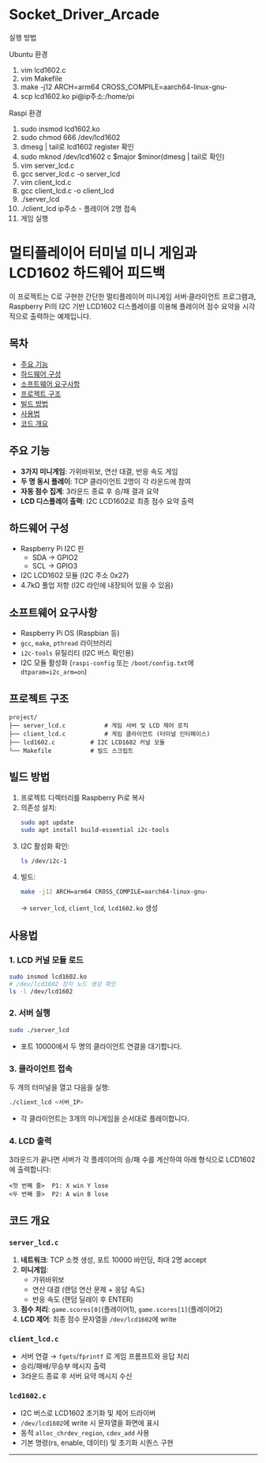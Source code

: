 # Socket_Driver_Arcade

실행 방법

Ubuntu 환경
1. vim lcd1602.c
2. vim Makefile
3. make -j12 ARCH=arm64 CROSS_COMPILE=aarch64-linux-gnu-
4. scp lcd1602.ko pi@ip주소:/home/pi

Raspi 환경
1. sudo insmod lcd1602.ko
2. sudo chmod 666 /dev/lcd1602
3. dmesg | tail로 lcd1602 register 확인
4. sudo mknod /dev/lcd1602 c $major $minor(dmesg | tail로 확인)
5. vim server_lcd.c
6. gcc server_lcd.c -o server_lcd
7. vim client_lcd.c
8. gcc client_lcd.c -o client_lcd
9. ./server_lcd
10. ./client_lcd ip주소 - 플레이어 2명 접속
11. 게임 실행

# 멀티플레이어 터미널 미니 게임과 LCD1602 하드웨어 피드백

이 프로젝트는 C로 구현한 간단한 멀티플레이어 미니게임 서버·클라이언트 프로그램과, Raspberry Pi의 I2C 기반 LCD1602 디스플레이를 이용해 플레이어 점수 요약을 시각적으로 출력하는 예제입니다.

## 목차

* [주요 기능](#주요-기기)
* [하드웨어 구성](#하드웨어-구성)
* [소프트웨어 요구사항](#소프트웨어-요구사항)
* [프로젝트 구조](#프로젝트-구조)
* [빌드 방법](#빌드-방법)
* [사용법](#사용법)
* [코드 개요](#코드-개요)

## 주요 기능

* **3가지 미니게임**: 가위바위보, 연산 대결, 반응 속도 게임
* **두 명 동시 플레이**: TCP 클라이언트 2명이 각 라운드에 참여
* **자동 점수 집계**: 3라운드 종료 후 승/패 결과 요약
* **LCD 디스플레이 출력**: I2C LCD1602로 최종 점수 요약 출력

## 하드웨어 구성

* Raspberry Pi I2C 핀
  * SDA → GPIO2
  * SCL → GPIO3
* I2C LCD1602 모듈 (I2C 주소 0x27)
* 4.7kΩ 풀업 저항 (I2C 라인에 내장되어 있을 수 있음)

## 소프트웨어 요구사항

* Raspberry Pi OS (Raspbian 등)
* `gcc`, `make`, `pthread` 라이브러리
* `i2c-tools` 유틸리티 (I2C 버스 확인용)
* I2C 모듈 활성화 (`raspi-config` 또는 `/boot/config.txt`에 `dtparam=i2c_arm=on`)

## 프로젝트 구조

```
project/
├── server_lcd.c           # 게임 서버 및 LCD 제어 로직
├── client_lcd.c           # 게임 클라이언트 (터미널 인터페이스)
├── lcd1602.c          # I2C LCD1602 커널 모듈
└── Makefile           # 빌드 스크립트
```

## 빌드 방법

1. 프로젝트 디렉터리를 Raspberry Pi로 복사
2. 의존성 설치:
   ```bash
   sudo apt update
   sudo apt install build-essential i2c-tools
   ```
3. I2C 활성화 확인:
   ```bash
   ls /dev/i2c-1
   ```
4. 빌드:
   ```bash
   make -j12 ARCH=arm64 CROSS_COMPILE=aarch64-linux-gnu-
   ```
   → `server_lcd`, `client_lcd`, `lcd1602.ko` 생성

## 사용법

### 1. LCD 커널 모듈 로드

```bash
sudo insmod lcd1602.ko
# /dev/lcd1602 장치 노드 생성 확인
ls -l /dev/lcd1602
``` 

### 2. 서버 실행

```bash
sudo ./server_lcd
``` 

* 포트 10000에서 두 명의 클라이언트 연결을 대기합니다.

### 3. 클라이언트 접속

두 개의 터미널을 열고 다음을 실행:

```bash
./client_lcd <서버_IP>
```

* 각 클라이언트는 3개의 미니게임을 순서대로 플레이합니다.

### 4. LCD 출력

3라운드가 끝나면 서버가 각 플레이어의 승/패 수를 계산하여 아래 형식으로 LCD1602에 출력합니다:

```
<첫 번째 줄>  P1: X win Y lose
<두 번째 줄>  P2: A win B lose
```

## 코드 개요

### `server_lcd.c`
1. **네트워크**: TCP 소켓 생성, 포트 10000 바인딩, 최대 2명 accept
2. **미니게임**:
   * 가위바위보
   * 연산 대결 (랜덤 연산 문제 + 응답 속도)
   * 반응 속도 (랜덤 딜레이 후 ENTER)
3. **점수 처리**: `game.scores[0]`(플레이어1), `game.scores[1]`(플레이어2)
4. **LCD 제어**: 최종 점수 문자열을 `/dev/lcd1602`에 write

### `client_lcd.c`
* 서버 연결 → `fgets`/`fprintf` 로 게임 프롬프트와 응답 처리
* 승리/패배/무승부 메시지 출력
* 3라운드 종료 후 서버 요약 메시지 수신

### `lcd1602.c`
* I2C 버스로 LCD1602 초기화 및 제어 드라이버
* `/dev/lcd1602`에 write 시 문자열을 화면에 표시
* 동적 `alloc_chrdev_region`, `cdev_add` 사용
* 기본 명령(rs, enable, 데이터) 및 초기화 시퀀스 구현

--- 
